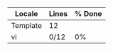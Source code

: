 |  Locale  |  Lines  | % Done|
|----------|---------|-------|
| Template |      12 |       |
| vi       |    0/12 |    0% |
